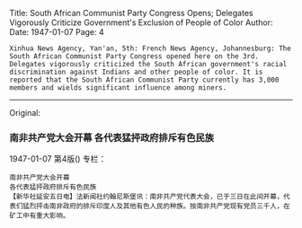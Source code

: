 Title: South African Communist Party Congress Opens; Delegates Vigorously Criticize Government's Exclusion of People of Color
Author:
Date: 1947-01-07
Page: 4

    Xinhua News Agency, Yan'an, 5th: French News Agency, Johannesburg: The South African Communist Party Congress opened here on the 3rd. Delegates vigorously criticized the South African government's racial discrimination against Indians and other people of color. It is reported that the South African Communist Party currently has 3,000 members and wields significant influence among miners.



<hr /> 

Original: 


### 南非共产党大会开幕  各代表猛抨政府排斥有色民族

1947-01-07
第4版()
专栏：

    南非共产党大会开幕
    各代表猛抨政府排斥有色民族
    【新华社延安五日电】法新闻社约翰尼斯堡讯：南非共产党代表大会，已于三日在此间开幕，代表们猛烈抨击南非政府的排斥印度人及其他有色人民的种族。按南非共产党现有党员三千人，在矿工中有重大影响。
